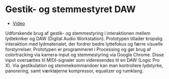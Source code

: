 # Gestik- og stemmestyret DAW

- [Video](https://www.thomaseg.dk/)

Udforskende brug af gestik- og stemmestyring i interaktionen mellem lydtekniker og DAW (Digital Audio Workstation). Prototypen tillader kropslig interaktion med lydmaterialet, der fordrer bedre lyttefokus og færre visuelle forstyrrelser. Prototypen er programmeret i Processing og gør brug af colortracking via kamera-input og stemmestyring via Google Chrome. Disse input oversættes til MIDI-signaler som videresendes til en DAW (Logic Pro X). Via gestikulation og stemmekommandoer kan man kontrollere lydstyrke, panorering, samt værktøjerne kompressor, equalizer og rumklang.

